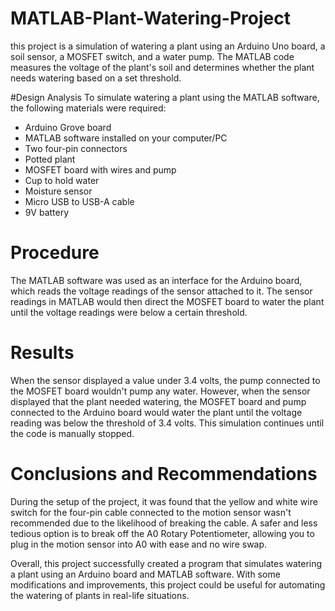 # MATLAB-Plant-Watering-Project
this project is a simulation of watering a plant using an Arduino Uno board, a soil sensor, a MOSFET switch, and a water pump. The MATLAB code measures the voltage of the plant's soil and determines whether the plant needs watering based on a set threshold.

#Design Analysis
To simulate watering a plant using the MATLAB software, the following materials were required:

* Arduino Grove board
* MATLAB software installed on your computer/PC
* Two four-pin connectors
* Potted plant
* MOSFET board with wires and pump
* Cup to hold water
* Moisture sensor
* Micro USB to USB-A cable
* 9V battery

# Procedure
The MATLAB software was used as an interface for the Arduino board, which reads the voltage readings of the sensor attached to it. The sensor readings in MATLAB would then direct the MOSFET board to water the plant until the voltage readings were below a certain threshold.

# Results
When the sensor displayed a value under 3.4 volts, the pump connected to the MOSFET board wouldn't pump any water. However, when the sensor displayed that the plant needed watering, the MOSFET board and pump connected to the Arduino board would water the plant until the voltage reading was below the threshold of 3.4 volts. This simulation continues until the code is manually stopped.

# Conclusions and Recommendations
During the setup of the project, it was found that the yellow and white wire switch for the four-pin cable connected to the motion sensor wasn't recommended due to the likelihood of breaking the cable. A safer and less tedious option is to break off the A0 Rotary Potentiometer, allowing you to plug in the motion sensor into A0 with ease and no wire swap.

Overall, this project successfully created a program that simulates watering a plant using an Arduino board and MATLAB software. With some modifications and improvements, this project could be useful for automating the watering of plants in real-life situations.
